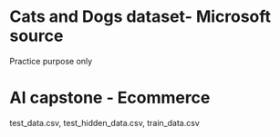 # Cats and Dogs dataset- Microsoft source
Practice purpose only

# AI capstone - Ecommerce
test_data.csv, test_hidden_data.csv, train_data.csv
